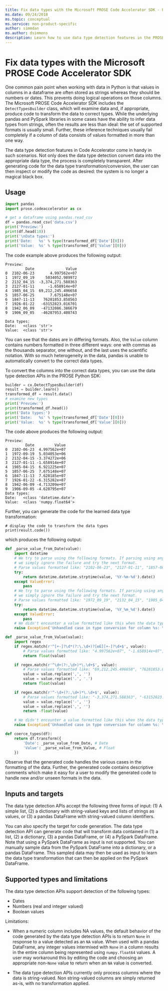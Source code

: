 ```yaml
---
title: Fix data types with the Microsoft PROSE Code Accelerator SDK - Python
ms.date: 09/24/2018
ms.topic: conceptual
ms.service: non-product-specific
author: simmdan
ms.author: dsimmons
description: Learn how to use data type detection features in the PROSE Code Accelerator for Python.
---
```


# Fix data types with the Microsoft PROSE Code Accelerator SDK

One common pain point when working with data in Python is that values
in columns in a dataframe are often stored as strings whereas they should be numbers or dates. This prevents doing logical operations
on those columns. The Microsoft PROSE Code Accelerator SDK includes the `DetectTypesBuilder` class, which will examine data and, if appropriate,
produce code to transform the data to correct types.  While the underlying pandas and
PySpark libraries in some cases have the ability to infer data types from
strings, often the results are less than ideal: the set of supported
formats is usually small. Further, these inference techniques usually fail
completely if a column of data consists of values formatted in more than
one way.

The data type detection features in Code Accelerator come in handy in
such scenarios. Not only does the data type detection convert data into the
appropriate data type, the process is completely transparent. After generating code for the data type transformation/conversion, the user can then inspect or modify the code as desired: the system is no
longer a magical black box.

## Usage

```python
import pandas
import prose.codeaccelerator as cx

# get a dataframe using pandas.read_csv
df = pandas.read_csv('data.csv')
print('Preview:')
print(df.head(10))
print('\nData types:')
print('Date:   %s' % type(transformed_df['Date'][0]))
print('Value:  %s' % type(transformed_df['Value'][0]))
```

The code example above produces the following output:

```
Preview:
         Date              Value
0  2102-06-23       4.997562e+07
1  1972_09_19     5034052.989972
2  2132_04_15  -3,374,271.588363
3  2127-01-11      -1.658914e+07
4  1985_04_15  69,212,245.496658
5  1857-06-25       7.675148e+07
6  1847-11-13    76281853.858563
7  1926-01-22   -63152823.016701
8  1942_06_09   -47132086.386679
9  1906_09_05   -46287953.408743

Data types:
Date:   <class 'str'>
Value:  <class 'str'>
```

You can see that the dates are in differing formats. Also, the `Value` column contains numbers formatted in three different ways: one
with commas as the thousands separator, one without, and the last uses the scientific notation. With so much heterogeneity in the data,
pandas is unable to automatically convert to the correct data types.

To convert the columns into the correct data types, you can use the data type detection APIs in the PROSE Python SDK:

```python
builder = cx.DetectTypesBuilder(df)
result = builder.learn()
transformed_df = result.data()
# examine new types
print('Preview:')
print(transformed_df.head())
print('Data types:')
print('Date:   %s' % type(transformed_df['Date'][0]))
print('Value:  %s' % type(transformed_df['Value'][0]))
```

The code above produces the following output:

```
Preview:
         Date         Value
0  2102-06-23  4.997562e+07
1  1972-09-19  5.034053e+06
2  2132-04-15 -3.374272e+06
3  2127-01-11 -1.658914e+07
4  1985-04-15  6.921225e+07
5  1857-06-25  7.675148e+07
6  1847-11-13  7.628185e+07
7  1926-01-22 -6.315282e+07
8  1942-06-09 -4.713209e+07
9  1906-09-05 -4.628795e+07
Data types:
Date:   <class 'datetime.date'>
Value:  <class 'numpy.float64'>
```

Further, you can generate the code for the learned data type transformation:

```
# display the code to transform the data types
print(result.code())
```
which produces the following output:

```python
def _parse_value_from_Date(value):
    import datetime
    # We try to parse using the following formats. If parsing using any format fails,
    # we simply ignore the failure and try the next format.
    # Parse values formatted like: "2102-06-23", "2127-01-11", "1857-06-25" ...
    try:
        return datetime.datetime.strptime(value, '%Y-%m-%d').date()
    except ValueError:
        pass
    # We try to parse using the following formats. If parsing using any format fails,
    # we simply ignore the failure and try the next format.
    # Parse values formatted like: "1972_09_19", "2132_04_15", "1985_04_15" ...
    try:
        return datetime.datetime.strptime(value, '%Y_%m_%d').date()
    except ValueError:
        pass
    # We didn't encounter a value formatted like this when the data type detection was performed.
    raise Exception('Unhandled case in type conversion for column %s: \'%s\'' % ('Date', value))

def _parse_value_from_Value(value):
    import regex
    if regex.match(r'^[+-]?\d*(?:\.\d+)?[eE][+-]?\d+$', value):
        # Parse values formatted like: "4.997562e+07", "-1.658914e+07", "7.675148e+07"...
        return float(value)

    if regex.match(r'^\d+(?:,\d+)*\.\d+$', value):
        # Parse values formatted like: "69,212,245.496658", "76281853.858563"...
        value = value.replace(',', '')
        value = value.replace('.', '.')
        return float(value)

    if regex.match(r'^-\d+(?:,\d+)*\.\d+$', value):
        # Parse values formatted like: "-3,374,271.588363", "-63152823.016701", "-47132086.386679"...
        value = value.replace('-', '')
        value = value.replace(',', '')
        return -float(value)

    # We didn't encounter a value formatted like this when the data type detection was performed.
    raise Exception('Unhandled case in type conversion for column %s: \'%s\'' % ('Value', value))

def coerce_types(df):
    return df.transform({
        'Date': _parse_value_from_Date, # Date
        'Value': _parse_value_from_Value, # Float
    })
```
Observe that the generated code handles the various cases in the formatting
of the data. Further, the generated code contains descriptive comments
which make it easy for a user to modify the generated code to handle
new and/or unseen formats in the data.

## Inputs and targets
The data type detection APIs accept the following three forms of input: (1) A
simple list, (2) a dictionary with string-valued keys and lists of strings
as values, or (3) a pandas DataFrame with string-valued column identifiers.

You can also specify the target for code generation. The data type
detection API can generate code that will transform data contained in
(1) a list, (2) a dictionary, (3) a pandas DataFrame, or (4) a PySpark
DataFrame. Note that using a PySpark DataFrame as input is not supported. You can manually sample data from the PySpark DataFrame into a
dictionary, or a pandas DataFrame. This sampled data may then be used as
input to learn the data type transformation that can then be applied on the
PySpark DataFrame.

## Supported types and limitations
The data type detection APIs support detection of the following types:
- Dates
- Numbers (real and integer valued)
- Boolean values

Limitations:
- When a numeric column includes NA values, the default behavior of the
code generated by the data type detection APIs is to return `None` in
response to a value detected as an `NA` value. When used with a pandas
DataFrame, any integer values intermixed with `None` in a column results in
the entire column being represented using `numpy.float64` values. A user
may workaround this by editing the code and choosing an appropriate
non-`None` value to return when an `NA` value is converted.

- The data type detection APIs currently only process columns where the
  data is string-valued. Non string-valued columns are simply returned
  as-is, with no transformation applied.
